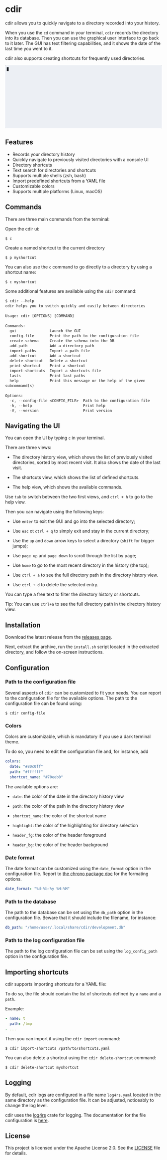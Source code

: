 # cdir

cdir allows you to quickly navigate to a directory recorded into your history.

When you use the `cd` command in your terminal, `cdir` records the directory into its database.
Then you can use the graphical user interface to go back to it later.
The GUI has text filtering capabilities, and it shows the date of the last time you went to it.

cdir also supports creating shortcuts for frequently used directories.

<p align="center">
  <img src="doc/demo.gif" alt="animated" />
</p>

## Features

* Records your directory history
* Quickly navigate to previously visited directories with a console UI
* Directory shortcuts
* Text search for directories and shortcuts
* Supports multiple shells (zsh, bash)
* Import predefined shortcuts from a YAML file
* Customizable colors
* Supports multiple platforms (Linux, macOS)

## Commands

There are three main commands from the terminal:

Open the cdir ui:

```
$ c
```

Create a named shortcut to the current directory

```
$ p myshortcut
```

You can also use the `c` command to go directly to a directory by using a shortcut name:

```
$ c myshortcut
```

Some additional features are available using the `cdir` command:

```
$ cdir --help
cdir helps you to switch quickly and easily between directories

Usage: cdir [OPTIONS] [COMMAND]

Commands:
  gui               Launch the GUI
  config-file       Print the path to the configuration file
  create-schema     Create the schema into the DB
  add-path          Add a directory path
  import-paths      Import a path file
  add-shortcut      Add a shortcut
  delete-shortcut   Delete a shortcut
  print-shortcut    Print a shortcut
  import-shortcuts  Import a shortcuts file
  lasts             Print last paths
  help              Print this message or the help of the given subcommand(s)

Options:
  -c, --config-file <CONFIG_FILE>  Path to the configuration file
  -h, --help                       Print help
  -V, --version                    Print version
```

## Navigating the UI

You can open the UI by typing `c` in your terminal.

There are three views:

* The directory history view, which shows the list of previously visited directories, sorted by most recent visit. It
  also shows the date of the last visit.

* The shortcuts view, which shows the list of defined shortcuts.

* The help view, which shows the available commands.

Use `tab` to switch between the two first views, and `ctrl + h` to go to the help view.

Then you can navigate using the following keys:

* Use `enter` to exit the GUI and go into the selected directory;

* Use `esc` ot `ctrl + q` to simply exit and stay in the current directory;

* Use the `up` and `down` arrow keys to select a directory (`shift` for bigger jumps);

* Use `page up` and `page down` to scroll through the list by page;

* Use `home` to go to the most recent directory in the history (the top);

* Use `ctrl + a` to see the full directory path in the directory history view.

* Use `ctrl + d` to delete the selected entry.

You can type a free text to filter the directory history or shortcuts.

Tip: You can use `ctrl+a` to see the full directory path in the directory history view.

## Installation

Download the latest release from the [releases page](https://github.com/to_define/cdir/releases).

Next, extract the archive, run the `install.sh` script located in the extracted directory, and follow the on-screen
instructions.

## Configuration

### Path to the configuration file

Several aspects of `cdir` can be customized to fit your needs.
You can report to the configuration file for the available options.
The path to the configuration file can be found using:

```aiignore
$ cdir config-file
```

### Colors

Colors are customizable, which is mandatory if you use a dark terminal theme.

To do so, you need to edit the configuration file and, for instance, add

```yaml
colors:
  date: "#80c0ff"
  path: "#ffffff"
  shortcut_name: "#70eeb0"
```

The available options are:

* `date`: the color of the date in the directory history view

* `path`: the color of the path in the directory history view

* `shortcut_name`: the color of the shortcut name

* `highlight`: the color of the highlighting for directory selection

* `header_fg`: the color of the header foreground

* `header_bg`: the color of the header background

### Date format

The date format can be customized using the `date_format` option in the configuration file.
Report to [the chrono package doc](https://docs.rs/chrono/0.4.38/chrono/format/strftime/index.html) for the formating
options.

```yaml
date_format: "%d-%b-%y %H:%M" 
```

### Path to the database

The path to the database can be set using the `db_path` option in the configuration file.
Beware that it should include the filename, for instance:

```yaml
db_path: "/home/user/.local/share/cdir/development.db"
```

### Path to the log configuration file

The path to the log configuration file can be set using the `log_config_path` option in the configuration file.

## Importing shortcuts

cdir supports importing shortcuts for a YAML file:

To do so, the file should contain the list of shortcuts defined by a `name` and a `path`.

Example:

```yaml
- name: t
  path: /tmp
- ...
```

Then you can import it using the `cdir import` command:

```
$ cdir import-shortcuts /path/to/shortcuts.yaml
```

You can also delete a shortcut using the `cdir delete-shortcut` command:

```
$ cdir delete-shortcut myshortcut
```

## Logging

By default, cdir logs are configured in a file name `log4rs.yaml` located in the same directory as the configuration
file.
It can be adjusted, noticeably to change the log level.

cdir uses the [log4rs](https://docs.rs/log4rs/latest/log4rs/) crate for logging.
The documentation for the file configuration is [here](https://docs.rs/log4rs/latest/log4rs/#configuration).

## License

This project is licensed under the Apache License 2.0.
See the [LICENSE](LICENSE) file for details.
